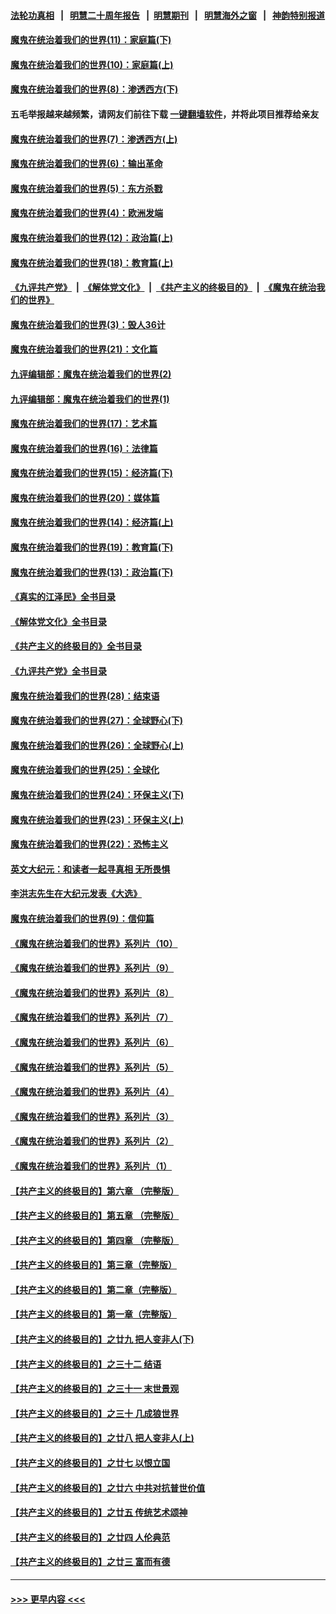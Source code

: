 #### [法轮功真相](https://github.com/gfw-breaker/truth/blob/master/README.md?t=0) &nbsp;&nbsp;|&nbsp;&nbsp; [明慧二十周年报告](https://github.com/gfw-breaker/mh-reports/blob/master/README.md?t=0) &nbsp;&nbsp;|&nbsp;&nbsp;[明慧期刊](https://github.com/gfw-breaker/mh-qikan) &nbsp;&nbsp;|&nbsp;&nbsp; [明慧海外之窗](https://github.com/gfw-breaker/mh-news/blob/master/README.md?t=0) &nbsp;&nbsp;|&nbsp;&nbsp; [神韵特别报道](https://github.com/gfw-breaker/mh-news/blob/master/shenyun.md?t=0)
#### [魔鬼在统治着我们的世界(11)：家庭篇(下)](../pages/nsc422/n10440961.md?t=12092301) 
#### [魔鬼在统治着我们的世界(10)：家庭篇(上)](../pages/nsc422/n10435448.md?t=12092301) 
#### [魔鬼在统治着我们的世界(8)：渗透西方(下)](../pages/nsc422/n10429603.md?t=12092301) 
#### 五毛举报越来越频繁，请网友们前往下载 [一键翻墙软件](https://github.com/gfw-breaker/ssr-accounts)，并将此项目推荐给亲友
#### [魔鬼在统治着我们的世界(7)：渗透西方(上)](../pages/nsc422/n10426013.md?t=12092301) 
#### [魔鬼在统治着我们的世界(6)：输出革命](../pages/nsc422/n10421536.md?t=12092301) 
#### [魔鬼在统治着我们的世界(5)：东方杀戮](../pages/nsc422/n10417707.md?t=12092301) 
#### [魔鬼在统治着我们的世界(4)：欧洲发端](../pages/nsc422/n10414890.md?t=12092301) 
#### [魔鬼在统治着我们的世界(12)：政治篇(上)](../pages/nsc422/n10444576.md?t=12092301) 
#### [魔鬼在统治着我们的世界(18)：教育篇(上)](../pages/nsc422/n10526970.md?t=12092301) 
#### [《九评共产党》](https://github.com/begood0513/9ping.md/blob/master/README.md) &nbsp;|&nbsp; [《解体党文化》](../../../../jtdwh.md/blob/master/README.md)  &nbsp;|&nbsp; [《共产主义的终极目的》](../../../../gczydzjmd.md/blob/master/README.md) &nbsp;|&nbsp; [《魔鬼在统治我们的世界》](../../../../mgztzwmdsj.md/blob/master/README.md) 
#### [魔鬼在统治着我们的世界(3)：毁人36计](../pages/nsc422/n10411583.md?t=12092301) 
#### [魔鬼在统治着我们的世界(21)：文化篇](../pages/nsc422/n10597706.md?t=12092301) 
#### [九评编辑部：魔鬼在统治着我们的世界(2)](../pages/nsc422/n10410036.md?t=12092301) 
#### [九评编辑部：魔鬼在统治着我们的世界(1)](../pages/nsc422/n10406825.md?t=12092301) 
#### [魔鬼在统治着我们的世界(17)：艺术篇](../pages/nsc422/n10499093.md?t=12092301) 
#### [魔鬼在统治着我们的世界(16)：法律篇](../pages/nsc422/n10485969.md?t=12092301) 
#### [魔鬼在统治着我们的世界(15)：经济篇(下)](../pages/nsc422/n10469975.md?t=12092301) 
#### [魔鬼在统治着我们的世界(20)：媒体篇](../pages/nsc422/n10586579.md?t=12092301) 
#### [魔鬼在统治着我们的世界(14)：经济篇(上)](../pages/nsc422/n10457370.md?t=12092301) 
#### [魔鬼在统治着我们的世界(19)：教育篇(下)](../pages/nsc422/n10564808.md?t=12092301) 
#### [魔鬼在统治着我们的世界(13)：政治篇(下)](../pages/nsc422/n10448270.md?t=12092301) 
#### [《真实的江泽民》全书目录](../pages/nsc422/n13721399.md?t=12092301) 
#### [《解体党文化》全书目录](../pages/nsc422/n13721157.md?t=12092301) 
#### [《共产主义的终极目的》全书目录](../pages/nsc422/n13721048.md?t=12092301) 
#### [《九评共产党》全书目录](../pages/nsc422/n13708085.md?t=12092301) 
#### [魔鬼在统治着我们的世界(28)：结束语](../pages/nsc422/n10936246.md?t=12092301) 
#### [魔鬼在统治着我们的世界(27)：全球野心(下)](../pages/nsc422/n10928319.md?t=12092301) 
#### [魔鬼在统治着我们的世界(26)：全球野心(上)](../pages/nsc422/n10900318.md?t=12092301) 
#### [魔鬼在统治着我们的世界(25)：全球化](../pages/nsc422/n10788205.md?t=12092301) 
#### [魔鬼在统治着我们的世界(24)：环保主义(下)](../pages/nsc422/n10695307.md?t=12092301) 
#### [魔鬼在统治着我们的世界(23)：环保主义(上)](../pages/nsc422/n10688613.md?t=12092301) 
#### [魔鬼在统治着我们的世界(22)：恐怖主义](../pages/nsc422/n10614727.md?t=12092301) 
#### [英文大纪元：和读者一起寻真相 无所畏惧](../pages/nsc422/n12542027.md?t=12092301) 
#### [李洪志先生在大纪元发表《大选》](../pages/nsc422/n12534746.md?t=12092301) 
#### [魔鬼在统治着我们的世界(9)：信仰篇](../pages/nsc422/n10432159.md?t=12092301) 
#### [《魔鬼在统治着我们的世界》系列片（10）](../pages/nsc422/n12292670.md?t=12092301) 
#### [《魔鬼在统治着我们的世界》系列片（9）](../pages/nsc422/n12290859.md?t=12092301) 
#### [《魔鬼在统治着我们的世界》系列片（8）](../pages/nsc422/n12287445.md?t=12092301) 
#### [《魔鬼在统治着我们的世界》系列片（7）](../pages/nsc422/n12283425.md?t=12092301) 
#### [《魔鬼在统治着我们的世界》系列片（6）](../pages/nsc422/n12282314.md?t=12092301) 
#### [《魔鬼在统治着我们的世界》系列片（5）](../pages/nsc422/n12281419.md?t=12092301) 
#### [《魔鬼在统治着我们的世界》系列片（4）](../pages/nsc422/n12274024.md?t=12092301) 
#### [《魔鬼在统治着我们的世界》系列片（3）](../pages/nsc422/n12271322.md?t=12092301) 
#### [《魔鬼在统治着我们的世界》系列片（2）](../pages/nsc422/n12269049.md?t=12092301) 
#### [《魔鬼在统治着我们的世界》系列片（1）](../pages/nsc422/n12267575.md?t=12092301) 
#### [【共产主义的终极目的】第六章 （完整版）](../pages/nsc422/n11428913.md?t=12092301) 
#### [【共产主义的终极目的】第五章 （完整版）](../pages/nsc422/n11428912.md?t=12092301) 
#### [【共产主义的终极目的】第四章 （完整版）](../pages/nsc422/n11428907.md?t=12092301) 
#### [【共产主义的终极目的】第三章（完整版）](../pages/nsc422/n11428848.md?t=12092301) 
#### [【共产主义的终极目的】第二章（完整版）](../pages/nsc422/n11428831.md?t=12092301) 
#### [【共产主义的终极目的】第一章（完整版）](../pages/nsc422/n11417651.md?t=12092301) 
#### [【共产主义的终极目的】之廿九 把人变非人(下)](../pages/nsc422/n11344140.md?t=12092301) 
#### [【共产主义的终极目的】之三十二 结语](../pages/nsc422/n11360535.md?t=12092301) 
#### [【共产主义的终极目的】之三十一 末世景观](../pages/nsc422/n11351129.md?t=12092301) 
#### [【共产主义的终极目的】之三十 几成狼世界](../pages/nsc422/n11348280.md?t=12092301) 
#### [【共产主义的终极目的】之廿八 把人变非人(上)](../pages/nsc422/n11340492.md?t=12092301) 
#### [【共产主义的终极目的】之廿七 以恨立国](../pages/nsc422/n11336944.md?t=12092301) 
#### [【共产主义的终极目的】之廿六 中共对抗普世价值](../pages/nsc422/n11324785.md?t=12092301) 
#### [【共产主义的终极目的】之廿五 传统艺术颂神](../pages/nsc422/n11296396.md?t=12092301) 
#### [【共产主义的终极目的】之廿四 人伦典范](../pages/nsc422/n11296397.md?t=12092301) 
#### [【共产主义的终极目的】之廿三 富而有德](../pages/nsc422/n11283598.md?t=12092301) 

----
#### [ >>> 更早内容 <<< ](../indexes/nsc422-earlier.md)
